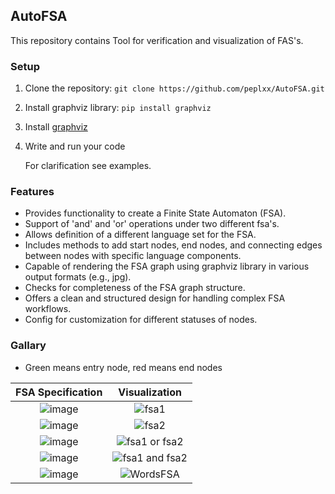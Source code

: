 ## AutoFSA

This repository contains Tool for verification and visualization of FAS's.

### Setup

1. Clone the repository:
      ```git clone https://github.com/peplxx/AutoFSA.git```
   

2. Install graphviz library:
      ```pip install graphviz```

3. Install [graphviz](https://www.graphviz.org/download/)
   

4. Write and run your code
   
   For clarification see examples.
   

### Features
- Provides functionality to create a Finite State Automaton (FSA).
- Support of 'and' and 'or' operations under two different fsa's.
- Allows definition of a different language set for the FSA.
- Includes methods to add start nodes, end nodes, and connecting edges between nodes with specific language components.
- Capable of rendering the FSA graph using graphviz library in various output formats (e.g., jpg).
- Checks for completeness of the FSA graph structure.
- Offers a clean and structured design for handling complex FSA workflows.
- Config for customization for different statuses of nodes.


### Gallary
* Green means entry node, red means end nodes
  
FSA Specification             |  Visualization
:-------------------------:|:-------------------------:
![image](https://github.com/peplxx/AutoFSA/assets/91543105/2bcefdd2-501b-485b-b4a4-0358429a3a42)  |  ![fsa1](https://github.com/peplxx/AutoFSA/assets/91543105/c618b100-e095-48be-bbe1-24134246d21e)
![image](https://github.com/peplxx/AutoFSA/assets/91543105/9bab6893-aec3-462c-b5c2-b17a6835075d) |  ![fsa2](https://github.com/peplxx/AutoFSA/assets/91543105/f97b375c-4318-44fc-b32c-dced907fc610)
![image](https://github.com/peplxx/AutoFSA/assets/91543105/46d56e9f-7782-48cf-ba34-d08f18cd8c8b) | ![fsa1 or fsa2](https://github.com/peplxx/AutoFSA/assets/91543105/fa403e3c-81b2-4b4b-b3d2-4f7016d71dd7)
![image](https://github.com/peplxx/AutoFSA/assets/91543105/df4d75a7-d6e1-444b-985f-a456e6a1916d) | ![fsa1 and fsa2](https://github.com/peplxx/AutoFSA/assets/91543105/47173ee4-c84a-4af3-910a-a0c863efec12)
![image](https://github.com/peplxx/AutoFSA/assets/91543105/85d98d43-f9fd-49a7-ac30-688e2be2fa11) | ![WordsFSA](https://github.com/peplxx/AutoFSA/assets/91543105/cc5ecce7-8f99-415e-9fc7-e7dd6b1ed7d1)



